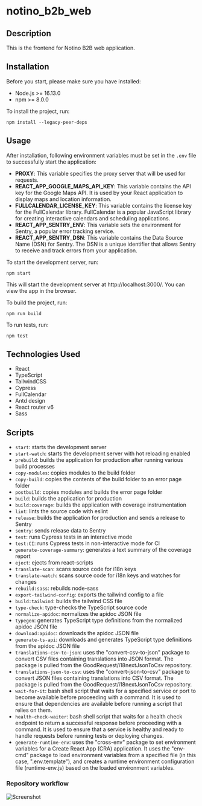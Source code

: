 # notino_b2b_web

## Description

This is the frontend for Notino B2B web application.

## Installation

Before you start, please make sure you have installed:

- Node.js >= 16.13.0
- npm >= 8.0.0

To install the project, run:

```npm install --legacy-peer-deps```

## Usage
After installation, following environment variables must be set in the ```.env``` file to successfully start the application:

* **PROXY**: This variable specifies the proxy server that will be used for requests.
* **REACT_APP_GOOGLE_MAPS_API_KEY**: This variable contains the API key for the Google Maps API. It is used by your React application to display maps and location information.
* **FULLCALENDAR_LICENSE_KEY**: This variable contains the license key for the FullCalendar library. FullCalendar is a popular JavaScript library for creating interactive calendars and scheduling applications.
* **REACT_APP_SENTRY_ENV**: This variable sets the environment for Sentry, a popular error tracking service.
* **REACT_APP_SENTRY_DSN**: This variable contains the Data Source Name (DSN) for Sentry. The DSN is a unique identifier that allows Sentry to receive and track errors from your application.

To start the development server, run:

```npm start```

This will start the development server at http://localhost:3000/. You can view the app in the browser.

To build the project, run:

```npm run build```

To run tests, run:

```npm test```

## Technologies Used
* React
* TypeScript
* TailwindCSS
* Cypress
* FullCalendar
* Antd design
* React router v6
* Sass

## Scripts
* ```start```: starts the development server
* ```start-watch```: starts the development server with hot reloading enabled
* ```prebuild```: builds the application for production after running various build processes
* ```copy-modules```: copies modules to the build folder
* ```copy-build```: copies the contents of the build folder to an error page folder
* ```postbuild```: copies modules and builds the error page folder
* ```build```: builds the application for production
* ```build:coverage```: builds the application with coverage instrumentation
* ```lint```: lints the source code with eslint
* ```release```: builds the application for production and sends a release to Sentry
* ```sentry```: sends release data to Sentry
* ```test```: runs Cypress tests in an interactive mode
* ```test:CI```: runs Cypress tests in non-interactive mode for CI
* ```generate-coverage-summary```: generates a text summary of the coverage report
* ```eject```: ejects from react-scripts
* ```translate-scan```: scans source code for i18n keys
* ```translate-watch```: scans source code for i18n keys and watches for changes
* ```rebuild:sass```: rebuilds node-sass
* ```export-tailwind-config```: exports the tailwind config to a file
* ```build:tailwind```: builds the tailwind CSS file
* ```type-check```: type-checks the TypeScript source code
* ```normalize-apidoc```: normalizes the apidoc JSON file
* ```typegen```: generates TypeScript type definitions from the normalized apidoc JSON file
* ```download:apidoc```: downloads the apidoc JSON file
* ```generate-ts-api```: downloads and generates TypeScript type definitions from the apidoc JSON file
* ```translations-csv-to-json```: uses the "convert-csv-to-json" package to convert CSV files containing translations into JSON format. The package is pulled from the GoodRequest/i18nextJsonToCsv repository.
* ```translations-json-to-csv```: uses the "convert-json-to-csv" package to convert JSON files containing translations into CSV format. The package is pulled from the GoodRequest/i18nextJsonToCsv repository.
* ```wait-for-it```: bash shell script that waits for a specified service or port to become available before proceeding with a command. It is used to ensure that dependencies are available before running a script that relies on them.
* ```health-check-waiter```: bash shell script that waits for a health check endpoint to return a successful response before proceeding with a command. It is used to ensure that a service is healthy and ready to handle requests before running tests or deploying changes.
* ```generate-runtime-env```: uses the "cross-env" package to set environment variables for a Create React App (CRA) application. It uses the "env-cmd" package to load environment variables from a specified file (in this case, ".env.template"), and creates a runtime environment configuration file (runtime-env.js) based on the loaded environment variables.

### Repository workflow ###
![Screenshot](repository_workflow.png)





